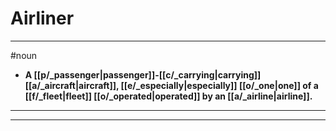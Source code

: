 # Airliner
---
#noun
- **A [[p/_passenger|passenger]]-[[c/_carrying|carrying]] [[a/_aircraft|aircraft]], [[e/_especially|especially]] [[o/_one|one]] of a [[f/_fleet|fleet]] [[o/_operated|operated]] by an [[a/_airline|airline]].**
---
---
